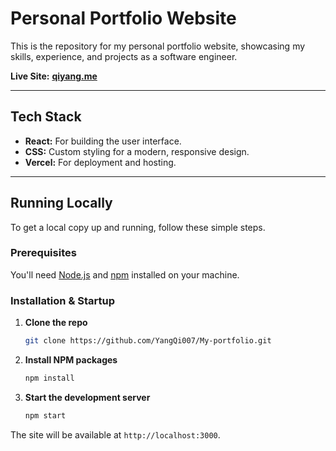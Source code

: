 # Personal Portfolio Website

This is the repository for my personal portfolio website, showcasing my skills, experience, and projects as a software engineer.

**Live Site:** [**qiyang.me**](https://qiyang.me)

---

## Tech Stack

-   **React:** For building the user interface.
-   **CSS:** Custom styling for a modern, responsive design.
-   **Vercel:** For deployment and hosting.

---

## Running Locally

To get a local copy up and running, follow these simple steps.

### Prerequisites

You'll need [Node.js](https://nodejs.org/en/) and [npm](https://www.npmjs.com/) installed on your machine.

### Installation & Startup

1.  **Clone the repo**
    ```sh
    git clone https://github.com/YangQi007/My-portfolio.git
    ```
2.  **Install NPM packages**
    ```sh
    npm install
    ```
3.  **Start the development server**
    ```sh
    npm start
    ```

The site will be available at `http://localhost:3000`.
